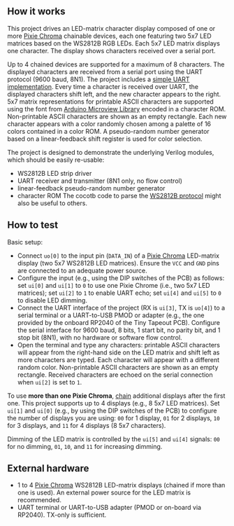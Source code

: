 <!---

This file is used to generate your project datasheet. Please fill in the information below and delete any unused
sections.

You can also include images in this folder and reference them in the markdown. Each image must be less than
512 kb in size, and the combined size of all images must be less than 1 MB.
-->

## How it works

This project drives an LED-matrix character display composed of one or more [Pixie Chroma](https://connornishijima.github.io/Pixie_Chroma/) chainable devices, each one featuring two 5x7 LED matrices based on the WS2812B RGB LEDs. Each 5x7 LED matrix displays one character. The display shows characters received over a serial port.

Up to 4 chained devices are supported for a maximum of 8 characters. The displayed characters are received from a serial port using the UART protocol (9600 baud, 8N1). The project includes a [simple UART implementation](https://github.com/ccattuto/verilog-uart). Every time a character is received over UART, the displayed characters shift left, and the new character appears to the right. 5x7 matrix representations for printable ASCII characters are supported using the font from [Arduino Microview Library](https://github.com/geekammo/MicroView-Arduino-Library/blob/master/font5x7.h) encoded in a character ROM. Non-printable ASCII characters are shown as an empty rectangle. Each new character appears with a color randomly chosen among a palette of 16 colors contained in a color ROM. A pseudo-random number generator based on a linear-feedback shift register is used for color selection.

The project is designed to demonstrate the underlying Verilog modules, which should be easily re-usable:
 - WS2812B LED strip driver
 - UART receiver and transmitter (8N1 only, no flow control)
 - linear-feedback pseudo-random number generator
 - character ROM
 The cocotb code to parse the [WS2812B protocol](https://cdn-shop.adafruit.com/datasheets/WS2812B.pdf) might also be useful to others.


## How to test

Basic setup:
* Connect `uo[0]` to the input pin (`DATA_IN`) of a [Pixie Chroma](https://connornishijima.github.io/Pixie_Chroma/) LED-matrix display (two 5x7 WS2812B LED matrices). Ensure the `VCC` and `GND` pins are connected to an adequate power source.
* Configure the input (e.g., using the DIP switches of the PCB) as follows: set `ui[0]` and `ui[1]` to `0` to use one Pixie Chrome (i.e., two 5x7 LED matrices); set `ui[2]` to `1` to enable UART echo; set `ui[4]` and `ui[5]` to `0` to disable LED dimming.
* Connect the UART interface of the project (RX is `ui[3]`, TX is `uo[4]`) to a serial terminal or a UART-to-USB PMOD or adapter (e.g., the one provided by the onboard RP2040 of the Tiny Tapeout PCB). Configure the serial interface for 9600 baud, 8 bits, 1 start bit, no parity bit, and 1 stop bit (8N1), with no hardware or software flow control.
* Open the terminal and type any characters: printable ASCII characters will appear from the right-hand side on the LED matrix and shift left as more characters are typed. Each character will appear with a different random color. Non-printable ASCII characters are shown as an empty rectangle. Received characters are echoed on the serial connection when `ui[2]` is set to `1`.

To use **more than one Pixie Chroma**, [chain](https://connornishijima.github.io/Pixie_Chroma/?section=datasheet) additional displays after the first one. This project supports up to 4 displays (e.g., 8 5x7 LED matrices). Set `ui[1]` and `ui[0]` (e.g., by using the DIP switches of the PCB) to configure the number of displays you are using: `00` for 1 display, `01` for 2 displays, `10` for 3 displays, and `11` for 4 displays (8 5x7 characters).

Dimming of the LED matrix is controlled by the `ui[5]` and `ui[4]` signals: `00` for no dimming, `01`, `10`, and `11` for increasing dimming.

## External hardware

* 1 to 4 [Pixie Chroma](https://connornishijima.github.io/Pixie_Chroma/) WS2812B LED-matrix displays (chained if more than one is used). An external power source for the LED matrix is recommended.
* UART terminal or UART-to-USB adapter (PMOD or on-board via RP2040). TX-only is sufficient.
